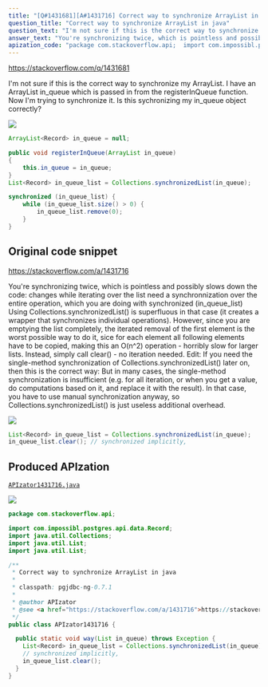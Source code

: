 ```yaml
---
title: "[Q#1431681][A#1431716] Correct way to synchronize ArrayList in java"
question_title: "Correct way to synchronize ArrayList in java"
question_text: "I'm not sure if this is the correct way to synchronize my ArrayList. I have an ArrayList in_queue which is passed in from the registerInQueue function. Now I'm trying to synchronize it. Is this sychronizing my in_queue object correctly?"
answer_text: "You're synchronizing twice, which is pointless and possibly slows down the code: changes while iterating over the list need a synchronnization over the entire operation, which you are doing with synchronized (in_queue_list) Using Collections.synchronizedList() is superfluous in that case (it creates a wrapper that synchronizes individual operations). However, since you are emptying the list completely, the iterated removal of the first element is the worst possible way to do it, sice for each element all following elements have to be copied, making this an O(n^2) operation - horribly slow for larger lists. Instead, simply call clear() - no iteration needed. Edit: If you need the single-method synchronization of Collections.synchronizedList() later on, then this is the correct way: But in many cases, the single-method synchronization is insufficient (e.g. for all iteration, or when you get a value, do computations based on it, and replace it with the result). In that case, you have to use manual synchronization anyway, so Collections.synchronizedList() is just useless additional overhead."
apization_code: "package com.stackoverflow.api;  import com.impossibl.postgres.api.data.Record; import java.util.Collections; import java.util.List; import java.util.List;  /**  * Correct way to synchronize ArrayList in java  *  * classpath: pgjdbc-ng-0.7.1  *  * @author APIzator  * @see <a href=\"https://stackoverflow.com/a/1431716\">https://stackoverflow.com/a/1431716</a>  */ public class APIzator1431716 {    public static void way(List in_queue) throws Exception {     List<Record> in_queue_list = Collections.synchronizedList(in_queue);     // synchronized implicitly,     in_queue_list.clear();   } }"
---
```


https://stackoverflow.com/q/1431681

I&#x27;m not sure if this is the correct way to synchronize my ArrayList.
I have an ArrayList in_queue which is passed in from the registerInQueue function.
Now I&#x27;m trying to synchronize it. Is this sychronizing my in_queue object correctly?


<div class="code-logo"><img src="/stackoverflow.png" /></div>

```java
ArrayList<Record> in_queue = null;

public void registerInQueue(ArrayList in_queue)
{
    this.in_queue = in_queue;
}
List<Record> in_queue_list = Collections.synchronizedList(in_queue);

synchronized (in_queue_list) {
    while (in_queue_list.size() > 0) {
        in_queue_list.remove(0);
    }
}
```


## Original code snippet

https://stackoverflow.com/a/1431716

You&#x27;re synchronizing twice, which is pointless and possibly slows down the code: changes while iterating over the list need a synchronnization over the entire operation, which you are doing with synchronized (in_queue_list) Using Collections.synchronizedList() is superfluous in that case (it creates a wrapper that synchronizes individual operations).
However, since you are emptying the list completely, the iterated removal of the first element is the worst possible way to do it, sice for each element all following elements have to be copied, making this an O(n^2) operation - horribly slow for larger lists.
Instead, simply call clear() - no iteration needed.
Edit:
If you need the single-method synchronization of Collections.synchronizedList() later on, then this is the correct way:
But in many cases, the single-method synchronization is insufficient (e.g. for all iteration, or when you get a value, do computations based on it, and replace it with the result). In that case, you have to use manual synchronization anyway, so Collections.synchronizedList() is just useless additional overhead.

<div class="code-logo"><img src="/stackoverflow.png" /></div>

```java
List<Record> in_queue_list = Collections.synchronizedList(in_queue);
in_queue_list.clear(); // synchronized implicitly,
```

## Produced APIzation

[`APIzator1431716.java`](https://github.com/blind-papers/apization-temp-data/raw/main/search/APIzator1431716.java)

<div class="code-logo"><img src="/apizator.png" /></div>

```java
package com.stackoverflow.api;

import com.impossibl.postgres.api.data.Record;
import java.util.Collections;
import java.util.List;
import java.util.List;

/**
 * Correct way to synchronize ArrayList in java
 *
 * classpath: pgjdbc-ng-0.7.1
 *
 * @author APIzator
 * @see <a href="https://stackoverflow.com/a/1431716">https://stackoverflow.com/a/1431716</a>
 */
public class APIzator1431716 {

  public static void way(List in_queue) throws Exception {
    List<Record> in_queue_list = Collections.synchronizedList(in_queue);
    // synchronized implicitly,
    in_queue_list.clear();
  }
}

```